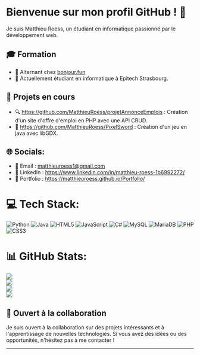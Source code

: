 # Bienvenue sur mon profil GitHub ! 👋

Je suis Matthieu Roess, un étudiant en informatique passionné par le développement web.

## 🎓 Formation
- 💼 Alternant chez [bonjour.fun](https://bonjour.fun)
- 🏫 Actuellement étudiant en informatique à Epitech Strasbourg.

## 🌱 Projets en cours

- 🔍 https://github.com/MatthieuRoess/projetAnnonceEmplois : Création d'un site d'offre d'emploi en PHP avec une API CRUD.
- 🤖 https://github.com/MatthieuRoess/PixelSword : Création d'un jeu en java avec libGDX.

## 🌐 Socials:

- 📧 Email : matthieuroess1@gmail.com
- 💼 LinkedIn : https://www.linkedin.com/in/matthieu-roess-1b6992272/
- 🔗 Portfolio : https://matthieuroess.github.io/Portfolio/

# 💻 Tech Stack:
![Python](https://img.shields.io/badge/python-3670A0?style=for-the-badge&logo=python&logoColor=ffdd54) ![Java](https://img.shields.io/badge/java-%23ED8B00.svg?style=for-the-badge&logo=openjdk&logoColor=white) ![HTML5](https://img.shields.io/badge/html5-%23E34F26.svg?style=for-the-badge&logo=html5&logoColor=white) ![JavaScript](https://img.shields.io/badge/javascript-%23323330.svg?style=for-the-badge&logo=javascript&logoColor=%23F7DF1E) ![C#](https://img.shields.io/badge/c%23-%23239120.svg?style=for-the-badge&logo=c-sharp&logoColor=white) ![MySQL](https://img.shields.io/badge/mysql-%2300000f.svg?style=for-the-badge&logo=mysql&logoColor=white) ![MariaDB](https://img.shields.io/badge/MariaDB-003545?style=for-the-badge&logo=mariadb&logoColor=white) ![PHP](https://img.shields.io/badge/php-%23777BB4.svg?style=for-the-badge&logo=php&logoColor=white) ![CSS3](https://img.shields.io/badge/css3-%231572B6.svg?style=for-the-badge&logo=css3&logoColor=white)
# 📊 GitHub Stats:
![](https://github-readme-stats.vercel.app/api?username=MatthieuRoess&theme=radical&hide_border=false&include_all_commits=true&count_private=false)<br/>
![](https://github-readme-streak-stats.herokuapp.com/?user=MatthieuRoess&theme=radical&hide_border=false)<br/>
![](https://github-readme-stats.vercel.app/api/top-langs/?username=MatthieuRoess&theme=radical&hide_border=false&include_all_commits=true&count_private=false&layout=compact)<br/>
[![](https://visitcount.itsvg.in/api?id=MatthieuRoess&icon=2&color=6)](https://visitcount.itsvg.in)

## 👯 Ouvert à la collaboration

Je suis ouvert à la collaboration sur des projets intéressants et à l'apprentissage de nouvelles technologies. Si vous avez des idées ou des opportunités, n'hésitez pas à me contacter !

---


<!-- Proudly created with GPRM ( https://gprm.itsvg.in ) -->
